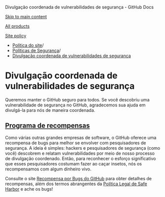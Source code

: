 Divulgação coordenada de vulnerabilidades de segurança - GitHub Docs

[Skip to main content](#main-content)

[All products](/pt)

[Site policy](/site-policy)

* [Política do site](/pt/site-policy)/
* [Políticas de Segurança](/pt/site-policy/security-policies)/
* [Divulgação coordenada de vulnerabilidades de segurança](/pt/site-policy/security-policies/coordinated-disclosure-of-security-vulnerabilities)

Divulgação coordenada de vulnerabilidades de segurança
==========

Queremos manter o GitHub seguro para todos. Se você descobriu uma vulnerabilidade de segurança no GitHub, agradecemos sua ajuda em divulgá-la para nós de maneira coordenada.

[Programa de recompensas](#bounty-program)
----------

Como várias outras grandes empresas de software, o GitHub oferece uma recompensa de bugs para melhor se envolver com pesquisadores de segurança. A ideia é simples: hackers e pesquisadores de segurança (como você) descobrem e relatam vulnerabilidades por meio de nosso processo de divulgação coordenado. Então, para reconhecer o esforço significativo que esses pesquisadores costumam fazer ao caçar insetos, nós os recompensamos com algum dinheiro vivo.

Consulte o site [Recompensa por Bugs do GitHub](https://bounty.github.com) para obter detalhes de recompensas, além dos termos abrangentes da [Política Legal de Safe Harbor](/pt/site-policy/security-policies/github-bug-bounty-program-legal-safe-harbor) e ache os bugs!
